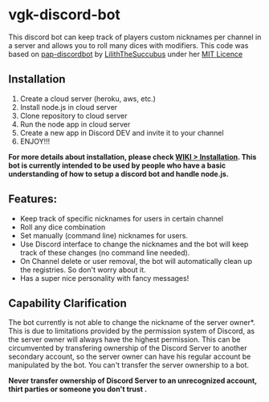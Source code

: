 # vgk-discord-bot
This discord bot can keep track of players custom nicknames per channel in a server and allows you to roll many dices with modifiers. This code was based on [pap-discordbot](https://github.com/LilithTheSuccubus/pap-discordbot) by [LilithTheSuccubus](https://github.com/LilithTheSuccubus) under her [MIT Licence](https://github.com/LilithTheSuccubus/pap-discordbot/blob/master/LICENSE)


## Installation
1. Create a cloud server (heroku, aws, etc.)
2. Install node.js in cloud server
3. Clone repository to cloud server
4. Run the node app in cloud server
5. Create a new app in Discord DEV and invite it to your channel
6. ENJOY!!!

<b> For more details about installation, please check [WIKI > Installation](). This bot is currently intended to be used by people who have a basic understanding of how to setup a discord bot and handle node.js. </b>
    
## Features:
- Keep track of specific nicknames for users in certain channel
- Roll any dice combination
- Set manually (command line) nicknames for users.
- Use Discord interface to change the nicknames and the bot will keep track of these changes (no command line needed).
- On Channel delete or user removal, the bot will automatically clean up the registries. So don't worry about it.
- Has a super nice personality with fancy messages!

## Capability Clarification
The bot currently is not able to change the nickname of the server owner*.
This is due to limitations provided by the permission system of Discord, as the server owner will always have the highest permission.
This can be circumvented by transfering ownership of the Discord Server to another secondary account, so the server owner can have his regular account be manipulated by the bot.
You can't transfer the server ownership to a bot.

<b>Never transfer ownership of Discord Server to an unrecognized account, thirt parties or someone you don't trust .</b>
